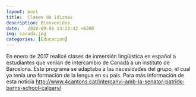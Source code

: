 ```yaml
---
layout: post
title:  Clases de idiomas
description: Bienvenidos. 
date:   2020-09-06 13:23:42 +0200
img: canada.jpg
categories: [Educacion]
---
```


En enero de 2017 realicé clases de inmersión lingüística en español a estudiantes que venían de intercambio de Canadá a un instituto de Barcelona. Este programa se adaptaba a las necesidades del grupo, el cual ya tenía una formación de la lengua en su país. Para más información de esta noticia http://www.4cantons.cat/intercanvi-amb-la-senator-patrick-burns-school-calgary/